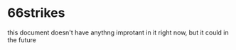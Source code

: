# 66strikes

this document doesn't have anythng improtant in it right now, but it could in the future